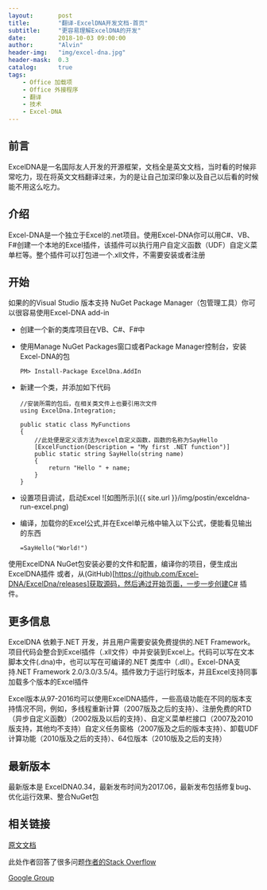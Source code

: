 ```yaml
---
layout:       post
title:        "翻译-ExcelDNA开发文档-首页"
subtitle:     "更容易理解ExcelDNA的开发"
date:         2018-10-03 09:00:00
author:       "Alvin"
header-img:   "img/excel-dna.jpg"
header-mask:  0.3
catalog:      true
tags:
    - Office 加载项
    - Office 外接程序
    - 翻译
    - 技术
    - Excel-DNA
---
```


## 前言

ExcelDNA是一名国际友人开发的开源框架，文档全是英文文档，当时看的时候非常吃力，现在将英文文档翻译过来，为的是让自己加深印象以及自己以后看的时候能不用这么吃力。


## 介绍

Excel-DNA是一个独立于Excel的.net项目。使用Excel-DNA你可以用C#、VB、F#创建一个本地的Excel插件，该插件可以执行用户自定义函数（UDF）自定义菜单栏等。整个插件可以打包进一个.xll文件，不需要安装或者注册

## 开始

如果的的Visual Studio 版本支持 NuGet Package Manager（包管理工具）你可以很容易使用Excel-DNA add-in

* 创建一个新的类库项目在VB、C#、F#中
* 使用Manage NuGet Packages窗口或者Package Manager控制台，安装Excel-DNA的包
    
    ```
    PM> Install-Package ExcelDna.AddIn
    ```
* 新建一个类，并添加如下代码

    ```
    //安装所需的包后，在相关类文件上也要引用次文件
    using ExcelDna.Integration;

    public static class MyFunctions
    {
        //此处便是定义该方法为excel自定义函数，函数的名称为SayHello
        [ExcelFunction(Description = "My first .NET function")]
        public static string SayHello(string name)
        {
            return "Hello " + name;
        }
    }

    ```
* 设置项目调试，启动Excel
    ![如图所示]({{ site.url }}/img/postin/exceldna-run-excel.png)

* 编译，加载你的Excel公式,并在Excel单元格中输入以下公式，便能看见输出的东西

    ```    
    =SayHello("World!")
    ```

使用ExcelDNA NuGet包安装必要的文件和配置，编译你的项目，便生成出ExcelDNA插件
或者，从(GitHub)[https://github.com/Excel-DNA/ExcelDna/releases]获取源码，然后通过开始页面，一步一步创建C# 插件。

## 更多信息

ExcelDNA 依赖于.NET 开发，并且用户需要安装免费提供的.NET Framework。项目代码会整合到Excel插件（.xll文件）中并安装到Excel上。代码可以写在文本脚本文件(.dna)中，也可以写在可编译的.NET 类库中（.dll）。Excel-DNA支持.NET Framework 2.0/3.0/3.5/4。插件致力于运行时版本，并且Excel支持同事加载多个版本的Excel插件

Excel版本从97-2016均可以使用ExcelDNA插件，一些高级功能在不同的版本支持情况不同，例如，多线程重新计算（2007版及之后的支持）、注册免费的RTD（异步自定义函数）（2002版及以后的支持）、自定义菜单栏接口（2007及2010版支持，其他均不支持）自定义任务窗格（2007版及之后的版本支持）、卸载UDF计算功能（2010版及之后的支持）、64位版本（2010版及之后的支持）


## 最新版本

最新版本是 ExcelDNA0.34，最新发布时间为2017.06，最新发布包括修复bug、优化运行效果、整合NuGet包


## 相关链接

[原文文档](https://excel-dna.net/)

此处作者回答了很多问题[作者的Stack Overflow](https://stackoverflow.com/users/44264/govert)

[Google Group](https://groups.google.com/forum/#!forum/exceldna)